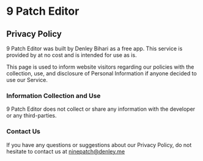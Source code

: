 # 9 Patch Editor
## Privacy Policy

9 Patch Editor was built by Denley Bihari as a free app. This service is provided by at no cost and is intended for use as is.

This page is used to inform website visitors regarding our policies with the collection, use, and disclosure of Personal Information if anyone decided to use our Service.

### Information Collection and Use
9 Patch Editor does not collect or share any information with the developer or any third-parties.

### Contact Us
If you have any questions or suggestions about our Privacy Policy, do not hesitate to contact us at ninepatch@denley.me
